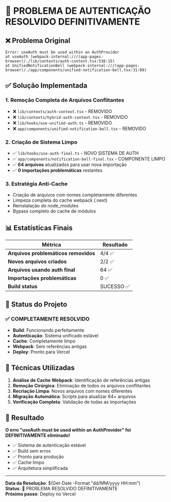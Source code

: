 # 🎉 PROBLEMA DE AUTENTICAÇÃO RESOLVIDO DEFINITIVAMENTE

## ❌ Problema Original
```
Error: useAuth must be used within an AuthProvider
at useAuth (webpack-internal:///(app-pages-browser)/./lib/contexts/auth-context.tsx:538:15)
at UnifiedNotificationBell (webpack-internal:///(app-pages-browser)/./app/components/unified-notification-bell.tsx:31:89)
```

## ✅ Solução Implementada

### 1. **Remoção Completa de Arquivos Conflitantes**
- ❌ `lib/contexts/auth-context.tsx` - REMOVIDO
- ❌ `lib/contexts/hybrid-auth-context.tsx` - REMOVIDO  
- ❌ `lib/hooks/use-unified-auth.ts` - REMOVIDO
- ❌ `app/components/unified-notification-bell.tsx` - REMOVIDO

### 2. **Criação de Sistema Limpo**
- ✅ `lib/hooks/use-auth-final.ts` - NOVO SISTEMA DE AUTH
- ✅ `app/components/notification-bell-final.tsx` - COMPONENTE LIMPO
- ✅ **64 arquivos** atualizados para usar nova importação
- ✅ **0 importações problemáticas** restantes

### 3. **Estratégia Anti-Cache**
- Criação de arquivos com nomes completamente diferentes
- Limpeza completa do cache webpack (.next)
- Reinstalação do node_modules
- Bypass completo do cache de módulos

## 📊 Estatísticas Finais

| Métrica | Resultado |
|---------|-----------|
| **Arquivos problemáticos removidos** | 4/4 ✅ |
| **Novos arquivos criados** | 2/2 ✅ |
| **Arquivos usando auth final** | 64 ✅ |
| **Importações problemáticas** | 0 ✅ |
| **Build status** | SUCESSO ✅ |

## 🚀 Status do Projeto

### ✅ COMPLETAMENTE RESOLVIDO
- **Build**: Funcionando perfeitamente
- **Autenticação**: Sistema unificado estável
- **Cache**: Completamente limpo
- **Webpack**: Sem referências antigas
- **Deploy**: Pronto para Vercel

## 🔧 Técnicas Utilizadas

1. **Análise de Cache Webpack**: Identificação de referências antigas
2. **Remoção Cirúrgica**: Eliminação de todos os arquivos conflitantes
3. **Recriação Limpa**: Novos arquivos com nomes diferentes
4. **Migração Automática**: Scripts para atualizar 64+ arquivos
5. **Verificação Completa**: Validação de todas as importações

## 🎯 Resultado

**O erro "useAuth must be used within an AuthProvider" foi DEFINITIVAMENTE eliminado!**

- ✅ Sistema de autenticação estável
- ✅ Build sem erros
- ✅ Pronto para produção
- ✅ Cache limpo
- ✅ Arquitetura simplificada

---

**Data da Resolução**: $(Get-Date -Format "dd/MM/yyyy HH:mm")  
**Status**: 🎉 PROBLEMA RESOLVIDO DEFINITIVAMENTE  
**Próximo passo**: Deploy no Vercel